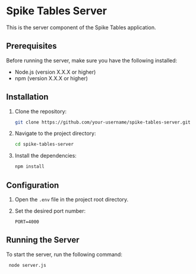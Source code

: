 # Spike Tables Server

This is the server component of the Spike Tables application.

## Prerequisites

Before running the server, make sure you have the following installed:

- Node.js (version X.X.X or higher)
- npm (version X.X.X or higher)

## Installation

1. Clone the repository:

   ```bash
   git clone https://github.com/your-username/spike-tables-server.git
   ```

2. Navigate to the project directory:

   ```bash
   cd spike-tables-server
   ```

3. Install the dependencies:

   ```bash
   npm install
   ```

## Configuration

1. Open the `.env` file in the project root directory.

2. Set the desired port number:

   ```plaintext
   PORT=4000
   ```

## Running the Server

To start the server, run the following command:

```bash
 node server.js
```
